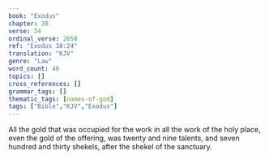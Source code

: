 ```yaml
---
book: "Exodus"
chapter: 38
verse: 24
ordinal_verse: 2658
ref: "Exodus 38:24"
translation: "KJV"
genre: "Law"
word_count: 40
topics: []
cross_references: []
grammar_tags: []
thematic_tags: [names-of-god]
tags: ["Bible","KJV","Exodus"]
---
```

All the gold that was occupied for the work in all the work of the holy place, even the gold of the offering, was twenty and nine talents, and seven hundred and thirty shekels, after the shekel of the sanctuary.
